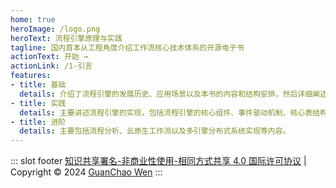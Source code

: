 ```yaml
---
home: true
heroImage: /logo.png
heroText: 流程引擎原理与实践
tagline: 国内首本从工程角度介绍工作流核心技术体系的开源电子书
actionText: 开始 →
actionLink: /1-引言
features:
- title: 基础
  details: 介绍了流程引擎的发展历史、应用场景以及本书的内容和结构安排，然后详细阐述了流程建模和解析的相关知识，包括流程建模语言的发展概述、流程建模、生命周期以及流程模型的解析等内容。
- title: 实践
  details: 主要讲述流程引擎的实现，包括流程引擎的核心组件、事件驱动机制、核心表结构与接口设计、权限系统设计以及分布式Crontab任务调度等内容。
- title: 进阶
  details: 主要包括流程分析、云原生工作流以及多引擎分布式系统实现等内容。
---
```


::: slot footer
[知识共享署名-非商业性使用-相同方式共享 4.0 国际许可协议](https://creativecommons.org/licenses/by-nc-sa/4.0/) | Copyright © 2024 [GuanChao Wen](https://github.com/guanchao)
:::